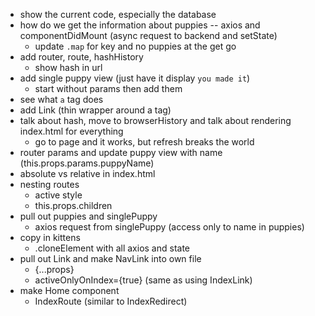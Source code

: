 - show the current code, especially the database
- how do we get the information about puppies -- axios and componentDidMount (async request to backend and setState)
	- update `.map` for key and no puppies at the get go
- add router, route, hashHistory
	- show hash in url
- add single puppy view (just have it display `you made it`)
	- start without params then add them
- see what `a` tag does
- add Link (thin wrapper around a tag)
- talk about hash, move to browserHistory and talk about rendering index.html for everything
	- go to page and it works, but refresh breaks the world
- router params and update puppy view with name (this.props.params.puppyName)
- absolute vs relative in index.html
- nesting routes
	- active style 
	- this.props.children
- pull out puppies and singlePuppy
	- axios request from singlePuppy (access only to name in puppies)
- copy in kittens
	- .cloneElement with all axios and state
- pull out Link and make NavLink into own file
	- {...props}
	- activeOnlyOnIndex={true} (same as using IndexLink)
- make Home component
	- IndexRoute (similar to IndexRedirect)

